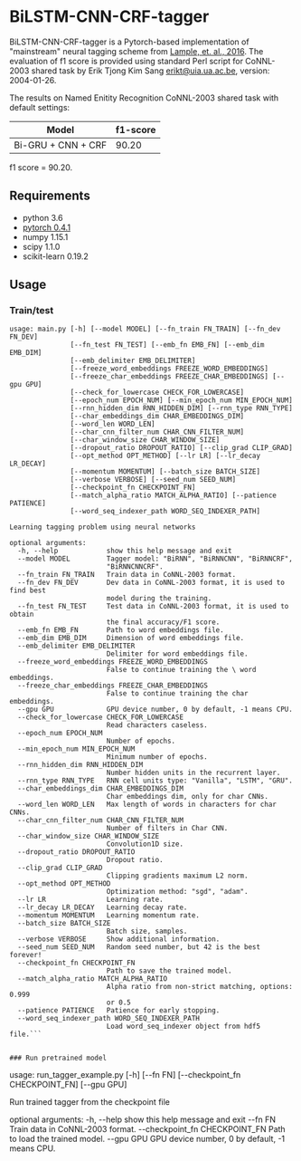 # BiLSTM-CNN-CRF-tagger

BiLSTM-CNN-CRF-tagger is a Pytorch-based implementation of "mainstream" neural tagging scheme from [Lample, 
et. al., 2016](https://arxiv.org/pdf/1603.01360.pdf). The evaluation of f1 score is provided using  standard Perl 
script for CoNNL-2003 shared task by Erik Tjong Kim Sang <erikt@uia.ua.ac.be>, version: 2004-01-26. 

The results on Named Enitity Recognition CoNNL-2003 shared task with default settings: 

|         Model       |     f1-score  |
| ------------------- | ------------- |
| Bi-GRU + CNN + CRF  |      90.20    |


f1 score = 90.20.

## Requirements

- python 3.6
- [pytorch 0.4.1](http://pytorch.org/)
- numpy 1.15.1
- scipy 1.1.0
- scikit-learn 0.19.2

## Usage

### Train/test

```
usage: main.py [-h] [--model MODEL] [--fn_train FN_TRAIN] [--fn_dev FN_DEV]
               [--fn_test FN_TEST] [--emb_fn EMB_FN] [--emb_dim EMB_DIM]
               [--emb_delimiter EMB_DELIMITER]
               [--freeze_word_embeddings FREEZE_WORD_EMBEDDINGS]
               [--freeze_char_embeddings FREEZE_CHAR_EMBEDDINGS] [--gpu GPU]
               [--check_for_lowercase CHECK_FOR_LOWERCASE]
               [--epoch_num EPOCH_NUM] [--min_epoch_num MIN_EPOCH_NUM]
               [--rnn_hidden_dim RNN_HIDDEN_DIM] [--rnn_type RNN_TYPE]
               [--char_embeddings_dim CHAR_EMBEDDINGS_DIM]
               [--word_len WORD_LEN]
               [--char_cnn_filter_num CHAR_CNN_FILTER_NUM]
               [--char_window_size CHAR_WINDOW_SIZE]
               [--dropout_ratio DROPOUT_RATIO] [--clip_grad CLIP_GRAD]
               [--opt_method OPT_METHOD] [--lr LR] [--lr_decay LR_DECAY]
               [--momentum MOMENTUM] [--batch_size BATCH_SIZE]
               [--verbose VERBOSE] [--seed_num SEED_NUM]
               [--checkpoint_fn CHECKPOINT_FN]
               [--match_alpha_ratio MATCH_ALPHA_RATIO] [--patience PATIENCE]
               [--word_seq_indexer_path WORD_SEQ_INDEXER_PATH]

Learning tagging problem using neural networks

optional arguments:
  -h, --help            show this help message and exit
  --model MODEL         Tagger model: "BiRNN", "BiRNNCNN", "BiRNNCRF",
                        "BiRNNCNNCRF".
  --fn_train FN_TRAIN   Train data in CoNNL-2003 format.
  --fn_dev FN_DEV       Dev data in CoNNL-2003 format, it is used to find best
                        model during the training.
  --fn_test FN_TEST     Test data in CoNNL-2003 format, it is used to obtain
                        the final accuracy/F1 score.
  --emb_fn EMB_FN       Path to word embeddings file.
  --emb_dim EMB_DIM     Dimension of word embeddings file.
  --emb_delimiter EMB_DELIMITER
                        Delimiter for word embeddings file.
  --freeze_word_embeddings FREEZE_WORD_EMBEDDINGS
                        False to continue training the \ word embeddings.
  --freeze_char_embeddings FREEZE_CHAR_EMBEDDINGS
                        False to continue training the char embeddings.
  --gpu GPU             GPU device number, 0 by default, -1 means CPU.
  --check_for_lowercase CHECK_FOR_LOWERCASE
                        Read characters caseless.
  --epoch_num EPOCH_NUM
                        Number of epochs.
  --min_epoch_num MIN_EPOCH_NUM
                        Minimum number of epochs.
  --rnn_hidden_dim RNN_HIDDEN_DIM
                        Number hidden units in the recurrent layer.
  --rnn_type RNN_TYPE   RNN cell units type: "Vanilla", "LSTM", "GRU".
  --char_embeddings_dim CHAR_EMBEDDINGS_DIM
                        Char embeddings dim, only for char CNNs.
  --word_len WORD_LEN   Max length of words in characters for char CNNs.
  --char_cnn_filter_num CHAR_CNN_FILTER_NUM
                        Number of filters in Char CNN.
  --char_window_size CHAR_WINDOW_SIZE
                        Convolution1D size.
  --dropout_ratio DROPOUT_RATIO
                        Dropout ratio.
  --clip_grad CLIP_GRAD
                        Clipping gradients maximum L2 norm.
  --opt_method OPT_METHOD
                        Optimization method: "sgd", "adam".
  --lr LR               Learning rate.
  --lr_decay LR_DECAY   Learning decay rate.
  --momentum MOMENTUM   Learning momentum rate.
  --batch_size BATCH_SIZE
                        Batch size, samples.
  --verbose VERBOSE     Show additional information.
  --seed_num SEED_NUM   Random seed number, but 42 is the best forever!
  --checkpoint_fn CHECKPOINT_FN
                        Path to save the trained model.
  --match_alpha_ratio MATCH_ALPHA_RATIO
                        Alpha ratio from non-strict matching, options: 0.999
                        or 0.5
  --patience PATIENCE   Patience for early stopping.
  --word_seq_indexer_path WORD_SEQ_INDEXER_PATH
                        Load word_seq_indexer object from hdf5 file.```


### Run pretrained model

```
usage: run_tagger_example.py [-h] [--fn FN] [--checkpoint_fn CHECKPOINT_FN]
                             [--gpu GPU]

Run trained tagger from the checkpoint file

optional arguments:
  -h, --help            show this help message and exit
  --fn FN               Train data in CoNNL-2003 format.
  --checkpoint_fn CHECKPOINT_FN
                        Path to load the trained model.
  --gpu GPU             GPU device number, 0 by default, -1 means CPU.
```
